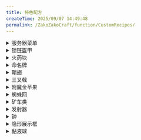 ```yaml
---
title: 特色配方
createTime: 2025/09/07 14:49:48
permalink: /ZakoZakoCraft/function/CustomRecipes/
---
```

<details>
<summary>服务器菜单</summary>

> EMMM...这玩意除了基岩版会有人用吗？

![图片](/assets/ZakoZakoCraft/function/CustomRecipes/1.png)
</details>

<details>
<summary>锁链盔甲</summary>

> 感觉比铁套还贵！为了什么？情怀吗？

![图片](/assets/ZakoZakoCraft/function/CustomRecipes/2.png)
![图片](/assets/ZakoZakoCraft/function/CustomRecipes/3.png)
![图片](/assets/ZakoZakoCraft/function/CustomRecipes/4.png)
![图片](/assets/ZakoZakoCraft/function/CustomRecipes/5.png)
</details>

<details>
<summary>火药块</summary>

> 用于更好的存储火药，提升容器利用率

![图片](/assets/ZakoZakoCraft/function/CustomRecipes/6.png)
![图片](/assets/ZakoZakoCraft/function/CustomRecipes/7.png)
</details>

<details>
<summary>命名牌</summary>

![图片](/assets/ZakoZakoCraft/function/CustomRecipes/8.png)
</details>

<details>
<summary>鞘翅</summary>

![图片](/assets/ZakoZakoCraft/function/CustomRecipes/9.png)
</details>

<details>
<summary>三叉戟</summary>

![图片](/assets/ZakoZakoCraft/function/CustomRecipes/10.png)
</details>

<details>
<summary>附魔金苹果</summary>

![图片](/assets/ZakoZakoCraft/function/CustomRecipes/11.png)
</details>

<details>
<summary>蜘蛛网</summary>

![图片](/assets/ZakoZakoCraft/function/CustomRecipes/12.png)
</details>

<details>
<summary>矿车类</summary>

> 这下终于不用累死人了...

![图片](/assets/ZakoZakoCraft/function/CustomRecipes/13.png)
![图片](/assets/ZakoZakoCraft/function/CustomRecipes/14.png)
![图片](/assets/ZakoZakoCraft/function/CustomRecipes/15.png)
![图片](/assets/ZakoZakoCraft/function/CustomRecipes/16.png)
</details>

<details>
<summary>发射器</summary>

> 让红石玩家最蛋疼的配方，现在舒服了~！！！

![图片](/assets/ZakoZakoCraft/function/CustomRecipes/17.png)
</details>

<details>
<summary>钟</summary>

![图片](/assets/ZakoZakoCraft/function/CustomRecipes/18.png)
</details>

<details>
<summary>隐形展示框</summary>

> 只有放入物品才会隐藏边框（防止你找不到放哪了）

![图片](/assets/ZakoZakoCraft/function/CustomRecipes/19.png)
![图片](/assets/ZakoZakoCraft/function/CustomRecipes/20.png)
![图片](/assets/ZakoZakoCraft/function/CustomRecipes/21.png)
</details>

<details>
<summary>黏液球</summary>

![图片](/assets/ZakoZakoCraft/function/CustomRecipes/22.png)
</details>